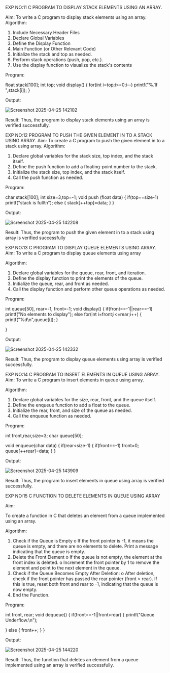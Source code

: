 EXP NO:11 C PROGRAM TO DISPLAY STACK ELEMENTS USING AN ARRAY.

Aim:
To write a C program to display stack elements using an array.
Algorithm:
1.	Include Necessary Header Files
2.	Declare Global Variables
3.	Define the Display Function
4.	Main Function (or Other Relevant Code)
5.	Initialize the stack and top as needed.
6.	Perform stack operations (push, pop, etc.).
7.	Use the display function to visualize the stack's contents
 
Program:

float stack[100];
int top;
void display()
{
    for(int i=top;i>=0;i--)
    printf("%.1f ",stack[i]);
}


Output:


![Screenshot 2025-04-25 142102](https://github.com/user-attachments/assets/477ca12c-e9b0-444c-81ff-4edc93c66763)


Result:
Thus, the program to display stack elements using an array is verified successfully.
 

EXP NO:12  PROGRAM TO PUSH THE GIVEN ELEMENT IN TO A STACK USING ARRAY.
Aim:
To create a C program to push the given element in to a stack using array.
Algorithm:
1.	Declare global variables for the stack size, top index, and the stack itself.
2.	Define the push function to add a floating-point number to the stack.
3.	Initialize the stack size, top index, and the stack itself.
4.	Call the push function as needed.
 
Program:


char stack[100];
int size=3,top=-1;
void push (float data)
{
    if(top==size-1)
    printf("stack is full\n");
    else
    {
        stack[++top]=data;
    }
}

Output:

![Screenshot 2025-04-25 142208](https://github.com/user-attachments/assets/97277f5b-70c7-4bdc-acc3-46c34c8367ca)




Result:
Thus, the program to push the given element in to a stack using array is verified successfully


 
EXP NO:13 C PROGRAM TO DISPLAY QUEUE ELEMENTS USING ARRAY.
Aim:
To write a C program to display queue elements using array

Algorithm:
1.	Declare global variables for the queue, rear, front, and iteration.
2.	Define the display function to print the elements of the queue.
3.	Initialize the queue, rear, and front as needed.
4.	Call the display function and perform other queue operations as needed.
 
Program:

int queue[50], rear=-1, front=-1;
void display()
{
     if(front==-1||rear==-1)
     printf("No elements to display");
     else
    for(int i=front;i<=rear;i++)
    {
        printf("%d\n",queue[i]);
    }
   
}

Output:


![Screenshot 2025-04-25 142332](https://github.com/user-attachments/assets/507bda1f-296f-4fea-9726-0e827615ac0f)


Result:
Thus, the program to display queue elements using array is verified successfully.


 
EXP NO:14 C PROGRAM TO INSERT ELEMENTS IN QUEUE USING ARRAY.
Aim:
To write a C program to insert elements in queue using array.

Algorithm:
1.	Declare global variables for the size, rear, front, and the queue itself.
2.	Define the enqueue function to add a float to the queue.
3.	Initialize the rear, front, and size of the queue as needed.
4.	Call the enqueue function as needed.

Program:

int front,rear,size=3;
char queue[50];

void enqueue(char data)
{
    if(rear<size-1)
    {
        if(front==-1)
        front=0;
        queue[++rear]=data;
    }
}

Output:

![Screenshot 2025-04-25 143909](https://github.com/user-attachments/assets/2f44d0a4-6d94-4125-bc86-3f7b299f5a4d)


Result:
Thus, the program to insert elements in queue using array is verified successfully.



 
EXP NO:15 C FUNCTION TO DELETE ELEMENTS IN QUEUE USING ARRAY



Aim:

To create a function in C that deletes an element from a queue implemented using an array.

Algorithm:

1.	Check if the Queue is Empty
o	If the front pointer is -1, it means the queue is empty, and there are no elements to delete. Print a message indicating that the queue is empty.
2.	Delete the Front Element
o	If the queue is not empty, the element at the front index is deleted.
o	Increment the front pointer by 1 to remove the element and point to the next element in the queue.
3.	Check if the Queue Becomes Empty After Deletion:
o	After deletion, check if the front pointer has passed the rear pointer (front > rear). If this is true, reset both front and rear to -1, indicating that the queue is now empty.
4.	End the Function.



Program:

int front, rear;
void dequeue()
{
if(front==-1||front>rear)
{
printf("Queue Underflow.\n");

}
else
{
front++;
}
}

Output:


![Screenshot 2025-04-25 144220](https://github.com/user-attachments/assets/bba88e5c-462b-4c56-920b-66291ec75e00)


Result:
Thus, the function that deletes an element from a queue implemented using an array is verified successfully.
